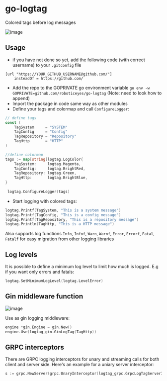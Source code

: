 # go-logtag
Colored tags before log messages

![image](https://user-images.githubusercontent.com/25147494/233410171-d3cf37b2-422f-4f8d-aace-cbd1b091120c.png)

## Usage

- if you have not done so yet, add the following code (with correct username) to your `.gitconfig` file
```
[url "https://YOUR_GITHUB_USERNAME@github.com/"]
    insteadOf = https://github.com/
```

- Add the repo to the GOPRIVATE go environment variable `go env -w GOPRIVATE=github.com/roboticeyes/go-logtag` (Note: need to look how to append)
- Import the package in code same way as other modules
- Define your tags and colormap and call `ConfigureLogger`:
```go
// define tags
const (
	TagSystem     = "SYSTEM"
	TagConfig     = "Config"
	TagRepository = "Repository"
	TagHttp       = "HTTP"
)

//define colormap
tags := map[string]logtag.LogColor{
	TagSystem:     logtag.Magenta,
	TagConfig:     logtag.BrightRed,
	TagRepository: logtag.Green,
	TagHttp:       logtag.BrightBlue,
}
 
 logtag.ConfigureLogger(tags)
```
- Start logging with colored tags:
```go
logtag.Printf(TagSystem, "This is a system message")
logtag.Printf(TagConfig, "This is a config message")
logtag.Printf(TagRepository, "This is a repository message")
logtag.Println(TagHttp, "This is a HTTP message")
```

Also supports log functions `Info`, `Infof`, `Warn`, `Warnf`, `Error`, `Errorf`, `Fatal`, `Fatalf` for easy migration from other logging libraries

## Log levels

It is possible to define a minimum log level to limit how much is logged. E.g if you want only errors and fatals:
```go
logtag.SetMinimumLogLevel(logtag.LevelError)
```

## Gin middleware function

![image](https://user-images.githubusercontent.com/25147494/233414767-20375971-7baa-4d5c-9321-d52d63d3279c.png)

Use as gin logging middleware:
```go
engine *gin.Engine = gin.New()
engine.Use(logtag_gin.GinLogTag(TagHttp))
```

## GRPC interceptors

There are GRPC logging interceptors for unary and streaming calls for both client and server side.
Here's an example for a uniary server interceptor:
```go
s := grpc.NewServer(grpc.UnaryInterceptor(logtag_grpc.GrpcLogTagServerInterceptor(lt.TagGrpc)))
```
